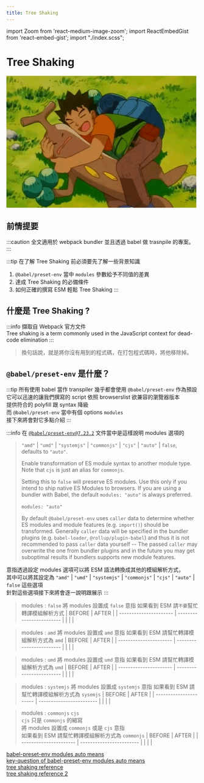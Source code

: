 ```yaml
---
title: Tree Shaking
---
```


import Zoom from 'react-medium-image-zoom';
import ReactEmbedGist from 'react-embed-gist';
import "./index.scss";

# Tree Shaking

<Zoom>

![tree-shaking](../../assets/tree-shaking.gif)

</Zoom>

## 前情提要

:::caution
全文適用於 webpack bundler 並且透過 babel 做 trasnpile 的專案。
:::

:::tip
在了解 Tree Shaking 前必須要先了解一些背景知識

1. `@babel/preset-env` 當中 `modules` 參數給予不同值的差異
2. 達成 Tree Shaking 的必備條件
3. 如何正確的撰寫 ESM 輕鬆 Tree Shaking
   :::

## 什麼是 Tree Shaking ?

:::info
擷取自 Webpack 官方文件  
Tree shaking is a term commonly used in the JavaScript context for dead-code elimination
:::

> 換句話說，就是將你沒有用到的程式碼，在打包程式碼時，將他移除掉。

## `@babel/preset-env` 是什麼？

:::tip
所有使用 babel 當作 transpiler 幾乎都會使用 `@babel/preset-env` 作為預設  
它可以迅速的讓我們撰寫的 script 依照 browserslist 欲兼容的瀏覽器版本  
提供符合的 polyfill 跟 syntax 降級  
而 `@babel/preset-env` 當中有個 options `modules`  
接下來將會對它多點介紹
:::

:::info
在 [`@babel/preset-env@7.23.2`](https://babeljs.io/docs/babel-preset-env#modules) 文件當中是這樣說明 modules 選項的

> `"amd"` | `"umd"` | `"systemjs"` | `"commonjs"` | `"cjs"` | `"auto"` | `false`, defaults to `"auto"`.
>
> Enable transformation of ES module syntax to another module type. Note that `cjs` is just an alias for `commonjs`.
>
> Setting this to `false` will preserve ES modules. Use this only if you intend to ship native ES Modules to browsers. If you are using a bundler with Babel, the default `modules: "auto"` is always preferred.
>
> `modules: "auto"`
>
> By default `@babel/preset-env` uses `caller` data to determine whether ES modules and module features (e.g. `import()`) should be transformed. Generally `caller` data will be specified in the bundler plugins (e.g. `babel-loader`, `@rollup/plugin-babel`) and thus it is not recommended to pass `caller` data yourself -- The passed `caller` may overwrite the one from bundler plugins and in the future you may get suboptimal results if bundlers supports new module features.

意指透過設定 modules 選項可以將 ESM 語法轉換成其他的模組解析方式，  
其中可以將其設定為 `"amd"` | `"umd"` | `"systemjs"` | `"commonjs"` | `"cjs"` | `"auto"` | `false` 這些選項  
針對這些選項接下來將會逐一說明跟展示
:::

> modules : `false`
> 將 modules 設置成 `false` 意指
> 如果看到 ESM 請`不要`幫忙轉譯模組解析方式
> | BEFORE | AFTER |
> | ---------------------- | ------------------------ |
> | <ReactEmbedGist wrapperClass="gist" gist="guychienll/03587263a8a53e4316c888249e1bf9a6" /> | <ReactEmbedGist wrapperClass="gist"  gist="guychienll/0fd361982165f3824127a5a6a0a1f058" /> |

> modules : `amd`
> 將 modules 設置成 `amd` 意指
> 如果看到 ESM 請幫忙轉譯模組解析方式為 `amd`
> | BEFORE | AFTER |
> | ---------------------- | ------------------------ |
> | <ReactEmbedGist wrapperClass="gist" gist="guychienll/9a87f43f9a7884a4d1a11a362dafa78c" /> | <ReactEmbedGist wrapperClass="gist"  gist="guychienll/b949718c56b0a54fc3bc3e588250966a" /> |

> modules : `umd`
> 將 modules 設置成 `umd` 意指
> 如果看到 ESM 請幫忙轉譯模組解析方式為 `umd`
> | BEFORE | AFTER |
> | ---------------------- | ------------------------ |
> | <ReactEmbedGist wrapperClass="gist" gist="guychienll/3ce32c4315abaca8e442a28c9a1caed0" /> | <ReactEmbedGist wrapperClass="gist"  gist="guychienll/88955a81a4fefcb9215a95da65c7d232" /> |

> modules : `systemjs`
> 將 modules 設置成 `systemjs` 意指
> 如果看到 ESM 請幫忙轉譯模組解析方式為 `sysemjs`
> | BEFORE | AFTER |
> | ---------------------- | ------------------------ |
> | <ReactEmbedGist wrapperClass="gist" gist="guychienll/6d5118c0c0b6522634856d0c1e826eaf" /> | <ReactEmbedGist wrapperClass="gist"  gist="guychienll/baf8a943816ebe8ff91b5f77088da2aa" /> |

> modules : `commonjs` `cjs`  
> `cjs` 只是 `commonjs` 的縮寫  
> 將 modules 設置成 `commonjs` 或是 `cjs` 意指  
> 如果看到 ESM 請幫忙轉譯模組解析方式為 `commonjs`
> | BEFORE | AFTER |
> | ---------------------- | ------------------------ |
> | <ReactEmbedGist wrapperClass="gist" gist="guychienll/74016ba26990db89867f8c779615becc" /> | <ReactEmbedGist wrapperClass="gist"  gist="guychienll/56f2268d7645fd36d128bc4f0d5f7b03" /> |

[babel-preset-env modules auto means](https://zhuanlan.zhihu.com/p/436312451)<br/>
[key-question of babel-preset-env modules auto means](https://github.com/babel/babel/pull/8485/files#r236086742)<br/>
[tree shaking reference](https://cloud.tencent.com/developer/article/1901089)<br/>
[tree shaking reference 2](https://segmentfault.com/a/1190000022194321)<br/>
